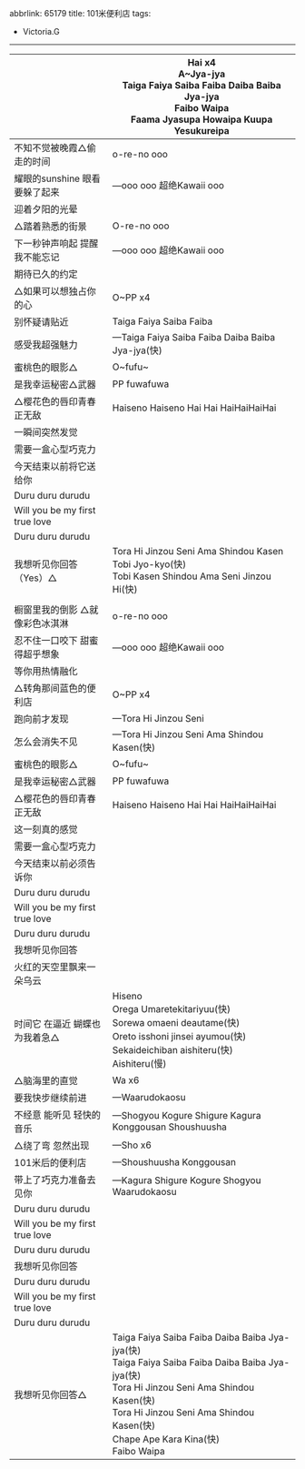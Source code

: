 abbrlink: 65179
title: 101米便利店
tags:
  - Victoria.G
---
|      |Hai x4<br>A~Jya-jya<br>Taiga Faiya Saiba Faiba Daiba Baiba Jya-jya<br>Faibo Waipa<br>Faama Jyasupa Howaipa Kuupa<br>Yesukureipa|
|--|--|
|不知不觉被晚霞△偷走的时间|o-re-no ooo|
|耀眼的sunshine 眼看要躲了起来|—ooo ooo 超绝Kawaii ooo|
|迎着夕阳的光晕 |      |
|△踏着熟悉的街景|O-re-no ooo|
|下一秒钟声响起 提醒我不能忘记|—ooo ooo 超绝Kawaii ooo|
|期待已久的约定|      |
|△如果可以想独占你的心|O~PP x4|
|别怀疑请贴近|Taiga Faiya Saiba Faiba|
|感受我超强魅力|—Taiga Faiya Saiba Faiba Daiba Baiba Jya-jya(快)|
|蜜桃色的眼影△|O~fufu~|
|是我幸运秘密△武器|PP fuwafuwa|
|△樱花色的唇印青春正无敌|Haiseno Haiseno Hai Hai HaiHaiHaiHai|
|一瞬间突然发觉|      |
|需要一盒心型巧克力|      |
|今天结束以前将它送给你|      |
|Duru duru durudu|      |
|Will you be my first true love|      |
|Duru duru durudu|      |
|我想听见你回答（Yes）△|Tora Hi Jinzou Seni Ama Shindou Kasen Tobi Jyo-kyo(快)<br>Tobi Kasen Shindou Ama Seni Jinzou Hi(快)|
|      |      |
|橱窗里我的倒影 △就像彩色冰淇淋|o-re-no ooo|
|忍不住一口咬下 甜蜜得超乎想象|—ooo ooo  超绝Kawaii ooo|
|等你用热情融化|      |
|△转角那间蓝色的便利店|O~PP x4|
|跑向前才发现|—Tora Hi Jinzou Seni |
|怎么会消失不见|—Tora Hi Jinzou Seni Ama Shindou Kasen(快)|
|蜜桃色的眼影△|O~fufu~|
|是我幸运秘密△武器|PP fuwafuwa|
|△樱花色的唇印青春正无敌|Haiseno Haiseno Hai Hai HaiHaiHaiHai|
|这一刻真的感觉|      |
|需要一盒心型巧克力|      |
|今天结束以前必须告诉你|      |
|Duru duru durudu|      |
|Will you be my first true love|      |
|Duru duru durudu|      |
|我想听见你回答|      |
|火红的天空里飘来一朵乌云|      |
|时间它 在逼近 蝴蝶也为我着急△|Hiseno<br>Orega Umaretekitariyuu(快)<br>Sorewa omaeni deautame(快)<br>Oreto isshoni jinsei ayumou(快)<br>Sekaideichiban aishiteru(快)<br>Aishiteru(慢)|
|△脑海里的直觉|Wa x6 |
|要我快步继续前进|—Waarudokaosu|
|不经意 能听见 轻快的音乐|—Shogyou Kogure Shigure Kagura Konggousan Shoushuusha|
|△绕了弯 忽然出现|—Sho x6|
|101米后的便利店|—Shoushuusha Konggousan|
|带上了巧克力准备去见你|—Kagura Shigure Kogure Shogyou Waarudokaosu|
|Duru duru durudu|      |
|Will you be my first true love|      |
|Duru duru durudu|      |
|我想听见你回答|      |
|Duru duru durudu|      |
|Will you be my first true love|      |
|Duru duru durudu|      |
|我想听见你回答△|Taiga Faiya Saiba Faiba Daiba Baiba Jya-jya(快)<br>Taiga Faiya Saiba Faiba Daiba Baiba Jya-jya(快)<br>Tora Hi Jinzou Seni Ama Shindou Kasen(快)<br>Tora Hi Jinzou Seni Ama Shindou Kasen(快)<br>Chape Ape Kara Kina(快)<br>Faibo Waipa|